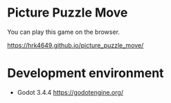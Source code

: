 # Picture Puzzle Move

You can play this game on the browser.

https://hrk4649.github.io/picture_puzzle_move/

# Development environment

- Godot 3.4.4 https://godotengine.org/
